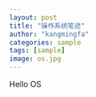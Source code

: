 ```yaml
---
layout: post
title: "操作系统笔迹"
author: "kangmingfa"
categories: sample
tags: [sample]
image: os.jpg
---
```


Hello OS